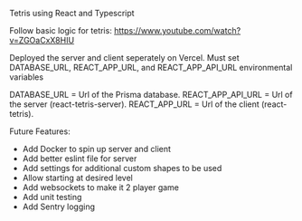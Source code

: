 Tetris using React and Typescript

Follow basic logic for tetris: https://www.youtube.com/watch?v=ZGOaCxX8HIU

Deployed the server and client seperately on Vercel.
Must set DATABASE_URL, REACT_APP_URL, and REACT_APP_API_URL environmental variables

DATABASE_URL = Url of the Prisma database.
REACT_APP_API_URL = Url of the server (react-tetris-server).
REACT_APP_URL = Url of the client (react-tetris).

Future Features:
- Add Docker to spin up server and client
- Add better eslint file for server
- Add settings for additional custom shapes to be used
- Allow starting at desired level
- Add websockets to make it 2 player game
- Add unit testing
- Add Sentry logging

